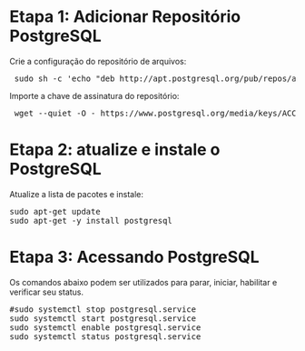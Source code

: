 <h1>Etapa 1: Adicionar Repositório PostgreSQL</h1>

Crie a configuração do repositório de arquivos:
<pre>
 <span style="font-weight: 400">sudo sh -c 'echo "deb http://apt.postgresql.org/pub/repos/apt $ (lsb_release -cs) -pgdg main"> /etc/apt/sources.list.d/pgdg.list'</span>
</pre>
  
Importe a chave de assinatura do repositório:
<pre>
 <span style="font-weight: 400">wget --quiet -O - https://www.postgresql.org/media/keys/ACCC4CF8.asc | sudo apt-key add -</span>
</pre>

<h1>Etapa 2: atualize e instale o PostgreSQL</h1>

Atualize a lista de pacotes e instale:
<pre>
<span style="font-weight: 400">sudo apt-get update
sudo apt-get -y install postgresql</span>
</pre>

<h1>Etapa 3: Acessando PostgreSQL</h1>

Os comandos abaixo podem ser utilizados para parar, iniciar, habilitar e verificar seu status.
<pre>
<span style="font-weight: 400">#sudo systemctl stop postgresql.service
sudo systemctl start postgresql.service
sudo systemctl enable postgresql.service
sudo systemctl status postgresql.service</span>
</pre>
